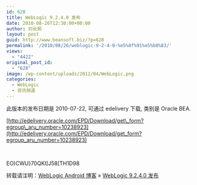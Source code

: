 ```yaml
---
id: 628
title: WebLogic 9.2.4.0 发布
date: 2010-08-26T12:30:00+00:00
author: 刘长炯
layout: post
guid: http://www.beansoft.biz/?p=628
permalink: '/2010/08/26/weblogic-9-2-4-0-%e5%8f%91%e5%b8%83/'
views:
  - "4422"
original_post_id:
  - "628"
image: /wp-content/uploads/2012/04/WebLogic.png
categories:
  - WebLogic
  - 资讯频道
---
```

此版本的发布日期是 2010-07-22, 可通过 edelivery 下载, 类别是 Oracle BEA.

[http://edelivery.oracle.com/EPD/Download/get\_form?egroup\_aru_number=10238923](http://edelivery.oracle.com/EPD/Download/get_form?egroup_aru_number=10238923)

&#160;

[<img title="EO)CWU}70QKI]J58[TH1D98" style="border-right:0;border-top:0;display:inline;border-left:0;border-bottom:0;" height="16" alt="EO)CWU}70QKI]J58[TH1D98" src="http://www.beansoft.biz/wp-content/uploads/2010/08/eocwu70qkij58th1d98_thumb.jpg" width="540" border="0" />](http://www.beansoft.biz/wp-content/uploads/2010/08/eocwu70qkij58th1d98.jpg)

转载请注明：[WebLogic Android 博客](http://www.beansoft.biz) &raquo; [WebLogic 9.2.4.0 发布](http://www.beansoft.biz/2010/08/26/weblogic-9-2-4-0-%e5%8f%91%e5%b8%83/)